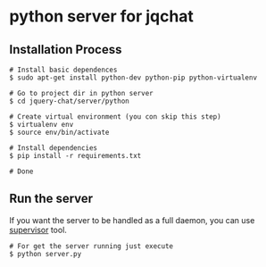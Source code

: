 python server for jqchat
===

Installation Process
---

	# Install basic dependences
	$ sudo apt-get install python-dev python-pip python-virtualenv

	# Go to project dir in python server
	$ cd jquery-chat/server/python

	# Create virtual environment (you con skip this step)
	$ virtualenv env
	$ source env/bin/activate

	# Install dependencies
	$ pip install -r requirements.txt

	# Done

Run the server
---

If you want the server to be handled as a full daemon,
you can use [supervisor](http://supervisord.org/) tool.

	# For get the server running just execute
	$ python server.py
